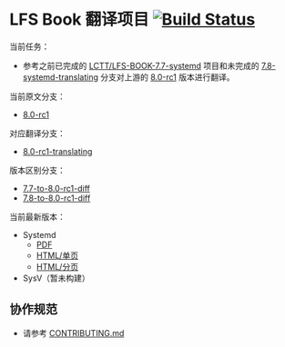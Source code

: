 # LFS Book 翻译项目 [![Build Status](https://travis-ci.org/LCTT/LFS-BOOK.svg?branch=8.0-rc1-translating)](https://travis-ci.org/LCTT/LFS-BOOK)

当前任务：

* 参考之前已完成的 [LCTT/LFS-BOOK-7.7-systemd][1] 项目和未完成的 [7.8-systemd-translating][2] 分支对上游的 [8.0-rc1][3] 版本进行翻译。

当前原文分支：

* [8.0-rc1][3]

对应翻译分支：

* [8.0-rc1-translating][4]

版本区别分支：
* [7.7-to-8.0-rc1-diff][5]
* [7.8-to-8.0-rc1-diff][6]

当前最新版本：

* Systemd
  - [PDF][7]
  - [HTML/单页][8]
  - [HTML/分页][9]
* SysV（暂未构建）

## 协作规范

* 请参考 [CONTRIBUTING.md](CONTRIBUTING.md)

[1]: https://github.com/LCTT/LFS-BOOK-7.7-systemd
[2]: https://github.com/LCTT/LFS-BOOK/tree/7.8-systemd-translating
[3]: https://github.com/LCTT/LFS-BOOK/tree/8.0-rc1
[4]: https://github.com/LCTT/LFS-BOOK/tree/8.0-rc1-translating
[5]: https://github.com/LCTT/LFS-BOOK/tree/7.7-to-8.0-rc1-diff
[6]: https://github.com/LCTT/LFS-BOOK/tree/7.8-to-8.0-rc1-diff
[7]: https://lctt.github.io/LFS-BOOK/LFS-SYSD-BOOK.pdf
[8]: https://lctt.github.io/LFS-BOOK/LFS-SYSD-BOOK.html
[9]: https://lctt.github.io/LFS-BOOK/index.html
